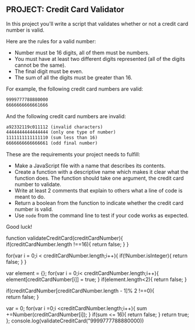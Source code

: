 ## **PROJECT: Credit Card Validator**

In this project you'll write a script that validates whether or not a credit card number is valid.

Here are the rules for a valid number:

- Number must be 16 digits, all of them must be numbers.
- You must have at least two different digits represented (all of the digits cannot be the same).
- The final digit must be even.
- The sum of all the digits must be greater than 16.

For example, the following credit card numbers are valid:

```markdown
9999777788880000
6666666666661666
```

And the following credit card numbers are invalid:

```markdown
a92332119c011112 (invalid characters)
4444444444444444 (only one type of number)
1111111111111110 (sum less than 16)
6666666666666661 (odd final number)
```

These are the requirements your project needs to fulfill:

- Make a JavaScript file with a name that describes its contents.
- Create a function with a descriptive name which makes it clear what the function does. The function should take one argument, the credit card number to validate.
- Write at least 2 comments that explain to others what a line of code is meant to do.
- Return a boolean from the function to indicate whether the credit card number is valid.
- Use `node` from the command line to test if your code works as expected.

Good luck!

function validateCreditCard(creditCardNumber){
if(creditCardNumber.length !==16){
return false;
}
}

<!-- All of the digits must be numbers -->

for(var i = 0;i < creditCardNumber.length;i++){
if(!Number.isInteger){
return false;
}
}

<!-- credit card number must have at least two different digits -->

var element = {};
for(var i = 0;i< creditCardNumber.length;i++){
element[creditCardNumber[i]] = true;
}
if(element.length<2){
return false;
}

<!-- final digit of credit card must be even -->

if(creditCardNumber[creditCardNumber.length - 1]% 2 !==0){  
 return false;
}

<!-- The sum of all the digits must be greater than 16 -->

var = 0;
for(var i =0;i <creditCardNumber.length;i++){
sum +=Number(creditCardNumber[i]);
}
if(sum <= 16){
return false;
}
return true;
};
console.log(validateCreditCard("9999777788880000))